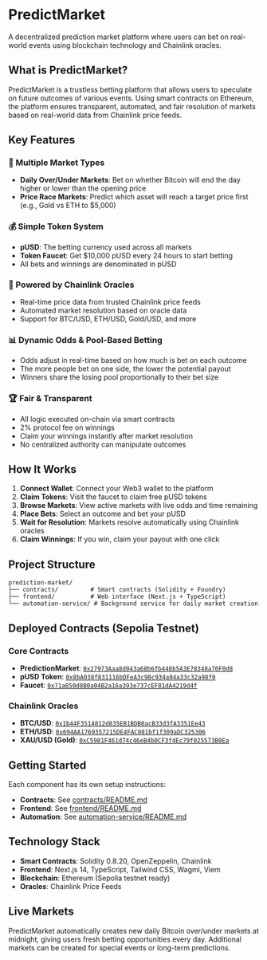 # PredictMarket

A decentralized prediction market platform where users can bet on real-world events using blockchain technology and Chainlink oracles.

## What is PredictMarket?

PredictMarket is a trustless betting platform that allows users to speculate on future outcomes of various events. Using smart contracts on Ethereum, the platform ensures transparent, automated, and fair resolution of markets based on real-world data from Chainlink price feeds.

## Key Features

### 🎯 Multiple Market Types
- **Daily Over/Under Markets**: Bet on whether Bitcoin will end the day higher or lower than the opening price
- **Price Race Markets**: Predict which asset will reach a target price first (e.g., Gold vs ETH to $5,000)

### 💰 Simple Token System
- **pUSD**: The betting currency used across all markets
- **Token Faucet**: Get $10,000 pUSD every 24 hours to start betting
- All bets and winnings are denominated in pUSD

### 🔮 Powered by Chainlink Oracles
- Real-time price data from trusted Chainlink price feeds
- Automated market resolution based on oracle data
- Support for BTC/USD, ETH/USD, Gold/USD, and more

### 📊 Dynamic Odds & Pool-Based Betting
- Odds adjust in real-time based on how much is bet on each outcome
- The more people bet on one side, the lower the potential payout
- Winners share the losing pool proportionally to their bet size

### 🏆 Fair & Transparent
- All logic executed on-chain via smart contracts
- 2% protocol fee on winnings
- Claim your winnings instantly after market resolution
- No centralized authority can manipulate outcomes

## How It Works

1. **Connect Wallet**: Connect your Web3 wallet to the platform
2. **Claim Tokens**: Visit the faucet to claim free pUSD tokens
3. **Browse Markets**: View active markets with live odds and time remaining
4. **Place Bets**: Select an outcome and bet your pUSD
5. **Wait for Resolution**: Markets resolve automatically using Chainlink oracles
6. **Claim Winnings**: If you win, claim your payout with one click

## Project Structure

```
prediction-market/
├── contracts/         # Smart contracts (Solidity + Foundry)
├── frontend/          # Web interface (Next.js + TypeScript)
└── automation-service/ # Background service for daily market creation
```

## Deployed Contracts (Sepolia Testnet)

### Core Contracts
- **PredictionMarket**: [`0x27973Aaa8d043a68b6fb448b5A3E78348a70F0d8`](https://sepolia.etherscan.io/address/0x27973Aaa8d043a68b6fb448b5A3E78348a70F0d8)
- **pUSD Token**: [`0x8bA038f831116bDFeA3c90c934a94a33c32a98f0`](https://sepolia.etherscan.io/address/0x8bA038f831116bDFeA3c90c934a94a33c32a98f0)
- **Faucet**: [`0x71a850d8B0a04B2a16a393e737cEF81dA4219d4f`](https://sepolia.etherscan.io/address/0x71a850d8B0a04B2a16a393e737cEF81dA4219d4f)

### Chainlink Oracles
- **BTC/USD**: [`0x1b44F3514812d835EB1BDB0acB33d3fA3351Ee43`](https://sepolia.etherscan.io/address/0x1b44F3514812d835EB1BDB0acB33d3fA3351Ee43)
- **ETH/USD**: [`0x694AA1769357215DE4FAC081bf1f309aDC325306`](https://sepolia.etherscan.io/address/0x694AA1769357215DE4FAC081bf1f309aDC325306)
- **XAU/USD (Gold)**: [`0xC5981F461d74c46eB4b0CF3f4Ec79f025573B0Ea`](https://sepolia.etherscan.io/address/0xC5981F461d74c46eB4b0CF3f4Ec79f025573B0Ea)

## Getting Started

Each component has its own setup instructions:
- **Contracts**: See [contracts/README.md](contracts/README.md)
- **Frontend**: See [frontend/README.md](frontend/README.md)
- **Automation**: See [automation-service/README.md](automation-service/README.md)

## Technology Stack

- **Smart Contracts**: Solidity 0.8.20, OpenZeppelin, Chainlink
- **Frontend**: Next.js 14, TypeScript, Tailwind CSS, Wagmi, Viem
- **Blockchain**: Ethereum (Sepolia testnet ready)
- **Oracles**: Chainlink Price Feeds

## Live Markets

PredictMarket automatically creates new daily Bitcoin over/under markets at midnight, giving users fresh betting opportunities every day. Additional markets can be created for special events or long-term predictions.

